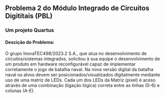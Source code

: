 ## Problema 2 do Módulo Integrado de Circuitos Digititais (PBL)

### Um projeto Quartus

#### Descição do Problema:
O grupo InovaTEC498/2023.2 S.A., que atua no desenvolvimento de
circuitos/sistemas integrados, solicitou à sua equipe o desenvolvimento de um produto em
hardware reconfigurável capaz de implementar corretamente o jogo de batalha naval. Na
nova versão digital da batalha naval os alvos devem ser posicionados/visualizados
digitalmente mediante uso de uma matriz de LEDs. Cada um dos LEDs da Matriz (pixel) é
aceso através de uma combinação (ligação lógica) correta entre as linhas (0-6) e colunas
(A-E).
